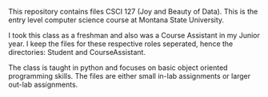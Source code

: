 This repository contains files CSCI 127 (Joy and Beauty of Data). This is the entry level computer science course at Montana State University.

I took this class as a freshman and also was a Course Assistant in my Junior year. I keep the files for these respective roles seperated, hence the directories: Student and CourseAssistant.

The class is taught in python and focuses on basic object oriented programming skills. The files are either small in-lab assignments or larger out-lab assignments.
